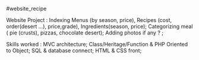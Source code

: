 #website_recipe

Website Project : 
Indexing Menus (by season, price), Recipes (cost, order(desert ...), price,grade), Ingredients(season, price);
Categorizing meal ( pie (crusts), pizzas, chocolate desert);
Adding photos if any ? ;

Skills worked : 
MVC architecture;
Class/Heritage/Function & PHP Oriented to Object;
SQL & database connect;
HTML & CSS front;
